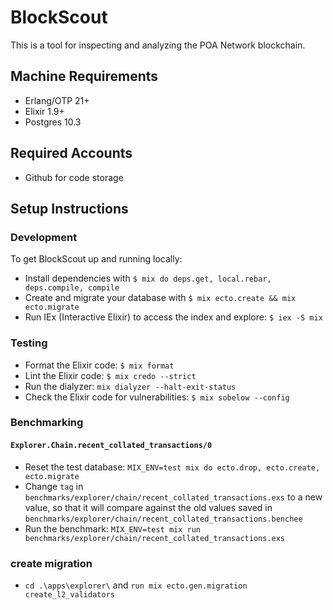 # BlockScout

This is a tool for inspecting and analyzing the POA Network blockchain.

## Machine Requirements

* Erlang/OTP 21+
* Elixir 1.9+
* Postgres 10.3

## Required Accounts

* Github for code storage

## Setup Instructions

### Development

To get BlockScout up and running locally:

* Install dependencies with `$ mix do deps.get, local.rebar, deps.compile, compile`
* Create and migrate your database with `$ mix ecto.create && mix ecto.migrate`
* Run IEx (Interactive Elixir) to access the index and explore: `$ iex -S mix`


### Testing

* Format the Elixir code: `$ mix format`
* Lint the Elixir code: `$ mix credo --strict`
* Run the dialyzer: `mix dialyzer --halt-exit-status`
* Check the Elixir code for vulnerabilities: `$ mix sobelow --config`

### Benchmarking

#### `Explorer.Chain.recent_collated_transactions/0`

* Reset the test database: `MIX_ENV=test mix do ecto.drop, ecto.create, ecto.migrate`
* Change `tag` in `benchmarks/explorer/chain/recent_collated_transactions.exs` to a new value, so that it will compare against the old values saved in `benchmarks/explorer/chain/recent_collated_transactions.benchee`
* Run the benchmark: `MIX_ENV=test mix run benchmarks/explorer/chain/recent_collated_transactions.exs`

### create migration
* `cd .\apps\explorer\`  and `run mix ecto.gen.migration create_l2_validators`
  
